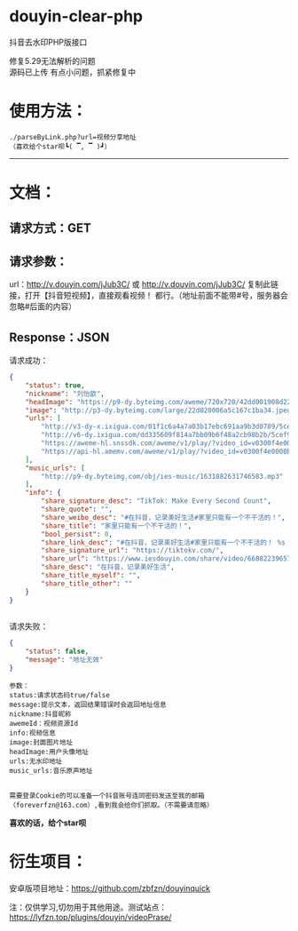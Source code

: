 # douyin-clear-php
抖音去水印PHP版接口  

修复5.29无法解析的问题  
源码已上传
有点小问题，抓紧修复中

使用方法：  
==
    ./parseByLink.php?url=视频分享地址
    （喜欢给个star呗┗( ▔, ▔ )┛）
 ********
 文档： 
 ==
  请求方式：GET  
  --
  请求参数：  
  --
  url：http://v.douyin.com/jJub3C/ 或 http://v.douyin.com/jJub3C/ 复制此链接，打开【抖音短视频】，直接观看视频！
都行。（地址前面不能带\#号，服务器会忽略\#后面的内容）  

  Response：JSON  
  --
请求成功：
````json
{
    "status": true,
    "nickname": "刘怡歆",
    "headImage": "https://p9-dy.byteimg.com/aweme/720x720/42dd001908d2257ba12b.jpeg",
    "image": "http://p3-dy.byteimg.com/large/22d020006a5c167c1ba34.jpeg",
    "urls": [
        "http://v3-dy-x.ixigua.com/01f1c6a4a7a03b17ebc691aa9b3d0789/5cef9992/video/m/220549fd926f4f649d9bd37366deabab29511621b8a30000316498fcc2c1/?rc=ajo4O2pxZzVwbTMzaGkzM0ApQHRAb0dGPDM1NDczNDk0ODM4PDNAKXUpQGczdSlAZjN2KUBmaHV5cTFmc2hoZGY7NEBecmQ1NWJiaDVfLS0xLTBzczVvI28jPy0yMDQtLi0tLjIuMC0uL2k6Yi9wIzphLXEjOmAwbyNwYmZyaF4ranQ6Iy8uXg%3D%3D",
        "http://v6-dy.ixigua.com/dd335609f814a7bb09b6f48a2cb98b2b/5cef9992/video/m/220549fd926f4f649d9bd37366deabab29511621b8a30000316498fcc2c1/",
        "https://aweme-hl.snssdk.com/aweme/v1/play/?video_id=v0300f4e0000bj8mk2eden8g88g5u7ag&line=0&ratio=540p&media_type=4&vr_type=0&improve_bitrate=0",
        "https://api-hl.amemv.com/aweme/v1/play/?video_id=v0300f4e0000bj8mk2eden8g88g5u7ag&line=1&ratio=540p&media_type=4&vr_type=0&improve_bitrate=0"
    ],
    "music_urls": [
        "http://p9-dy.byteimg.com/obj/ies-music/1631882631746583.mp3"
    ],
    "info": {
        "share_signature_desc": "TikTok: Make Every Second Count",
        "share_quote": "",
        "share_weibo_desc": "#在抖音，记录美好生活#家里只能有一个不干活的！",
        "share_title": "家里只能有一个不干活的！",
        "bool_persist": 0,
        "share_link_desc": "#在抖音，记录美好生活#家里只能有一个不干活的！ %s 复制此链接，打开【抖音短视频】，直接观看视频！",
        "share_signature_url": "https://tiktokv.com/",
        "share_url": "https://www.iesdouyin.com/share/video/6688223965720169735/?region=CN&mid=6684136905203895051&u_code=hgd1c58i&titleType=title",
        "share_desc": "在抖音，记录美好生活",
        "share_title_myself": "",
        "share_title_other": ""
    }
}
      
````
请求失败：
````json
{
    "status": false,
    "message": "地址无效"
}
````

    参数：
    status:请求状态码true/false  
    message:提示文本，返回结果错误时会返回地址信息  
    nickname:抖音昵称  
    awemeId：视频资源Id
    info:视频信息 
    image:封面图片地址  
    headImage:用户头像地址  
    urls:无水印地址  
    music_urls:音乐原声地址  
    
    
    需要登录Cookie的可以准备一个抖音账号连同密码发送至我的邮箱（foreverfzn@163.com）,看到我会给你们抓取。（不需要请忽略）

**喜欢的话，给个star呗**

衍生项目：  
==
安卓版项目地址：https://github.com/zbfzn/douyinquick  


<font>注：仅供学习,切勿用于其他用途。</font>测试站点：https://lyfzn.top/plugins/douyin/videoPrase/
